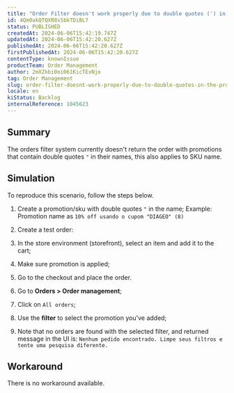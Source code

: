 ```yaml
---
title: "Order Filter doesn't work properly due to double quotes (') in the Promotion name or SKU name"
id: 4Qm0akQTQXR8sSbkTDiBL7
status: PUBLISHED
createdAt: 2024-06-06T15:42:19.747Z
updatedAt: 2024-06-06T15:42:20.627Z
publishedAt: 2024-06-06T15:42:20.627Z
firstPublishedAt: 2024-06-06T15:42:20.627Z
contentType: knownIssue
productTeam: Order Management
author: 2mXZkbi0oi061KicTExNjo
tag: Order Management
slug: order-filter-doesnt-work-properly-due-to-double-quotes-in-the-promotion-name-or-sku-name
locale: en
kiStatus: Backlog
internalReference: 1045623
---
```


## Summary


The orders filter system currently doesn't return the order with promotions that contain double quotes `"` in their names, this also applies to SKU name.


##

## Simulation


To reproduce this scenario, follow the steps below.

1. Create a promotion/sku with double quotes `"` in the name;
Example: Promotion name as `10% off usando o cupom "DIAGEO" (8)`
2. Create a test order:

  1. In the store environment (storefront), select an item and add it to the cart;
  2. Make sure promotion is applied;
  3. Go to the checkout and place the order.
3. Go to **Orders > Order management**;
4. Click on `All orders`;
5. Use the **filter** to select the promotion you've added;
6. Note that no orders are found with the selected filter, and returned message in the UI is: `Nenhum pedido encontrado. Limpe seus filtros e tente uma pesquisa diferente.`


##

## Workaround


There is no workaround available.





